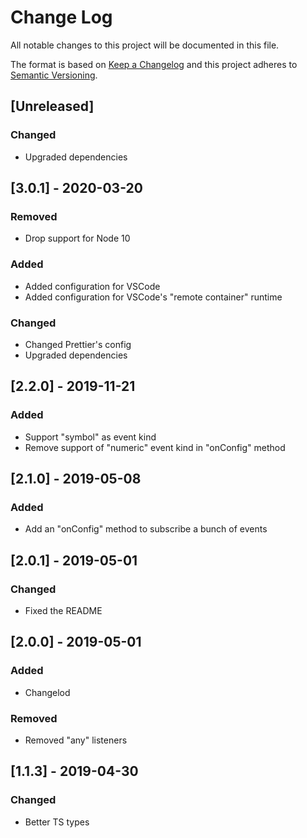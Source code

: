 # Change Log

All notable changes to this project will be documented in this file.

The format is based on [Keep a Changelog](http://keepachangelog.com/)
and this project adheres to [Semantic Versioning](http://semver.org/).

## [Unreleased]

### Changed

- Upgraded dependencies

## [3.0.1] - 2020-03-20

### Removed

- Drop support for Node 10

### Added

- Added configuration for VSCode
- Added configuration for VSCode's "remote container" runtime

### Changed

- Changed Prettier's config
- Upgraded dependencies

## [2.2.0] - 2019-11-21

### Added

- Support "symbol" as event kind
- Remove support of "numeric" event kind in "onConfig" method

## [2.1.0] - 2019-05-08

### Added

- Add an "onConfig" method to subscribe a bunch of events

## [2.0.1] - 2019-05-01

### Changed

- Fixed the README

## [2.0.0] - 2019-05-01

### Added

- Changelod

### Removed

- Removed "any" listeners

## [1.1.3] - 2019-04-30

### Changed

- Better TS types
